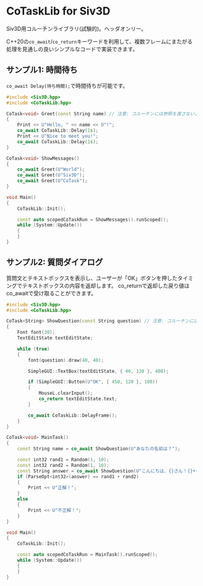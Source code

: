 # CoTaskLib for Siv3D

Siv3D用コルーチンライブラリ(試験的)。ヘッダオンリー。

C++20の`co_await`/`co_return`キーワードを利用して、複数フレームにまたがる処理を見通しの良いシンプルなコードで実装できます。

## サンプル1: 時間待ち

`co_await Delay(待ち時間);`で時間待ちが可能です。

```cpp
#include <Siv3D.hpp>
#include <CoTaskLib.hpp>

CoTask<void> Greet(const String name) // 注意: コルーチンには参照を渡さないこと
{
	Print << U"Hello, " << name << U"!";
	co_await CoTaskLib::Delay(1s);
	Print << U"Nice to meet you!";
	co_await CoTaskLib::Delay(1s);
}

CoTask<void> ShowMessages()
{
	co_await Greet(U"World");
	co_await Greet(U"Siv3D");
	co_await Greet(U"CoTask");
}

void Main()
{
	CoTaskLib::Init();

	const auto scopedCoTaskRun = ShowMessages().runScoped();
	while (System::Update())
	{
	}
}
```

## サンプル2: 質問ダイアログ

質問文とテキストボックスを表示し、ユーザーが「OK」ボタンを押したタイミングでテキストボックスの内容を返却します。
co_returnで返却した戻り値はco_awaitで受け取ることができます。

```cpp
#include <Siv3D.hpp>
#include <CoTaskLib.hpp>

CoTask<String> ShowQuestion(const String question) // 注意: コルーチンには参照を渡さないこと
{
	Font font(30);
	TextEditState textEditState;

	while (true)
	{
		font(question).draw(40, 40);

		SimpleGUI::TextBox(textEditState, { 40, 120 }, 400);

		if (SimpleGUI::Button(U"OK", { 450, 120 }, 100))
		{
			MouseL.clearInput();
			co_return textEditState.text;
		}

		co_await CoTaskLib::DelayFrame();
	}
}

CoTask<void> MainTask()
{
	const String name = co_await ShowQuestion(U"あなたの名前は？");

	const int32 rand1 = Random(1, 10);
	const int32 rand2 = Random(1, 10);
	const String answer = co_await ShowQuestion(U"こんにちは、{}さん！{}+{}は何でしょう？"_fmt(name, rand1, rand2));
	if (ParseOpt<int32>(answer) == rand1 + rand2)
	{
		Print << U"正解！";
	}
	else
	{
		Print << U"不正解！";
	}
}

void Main()
{
	CoTaskLib::Init();

	const auto scopedCoTaskRun = MainTask().runScoped();
	while (System::Update())
	{
	}
}
```
